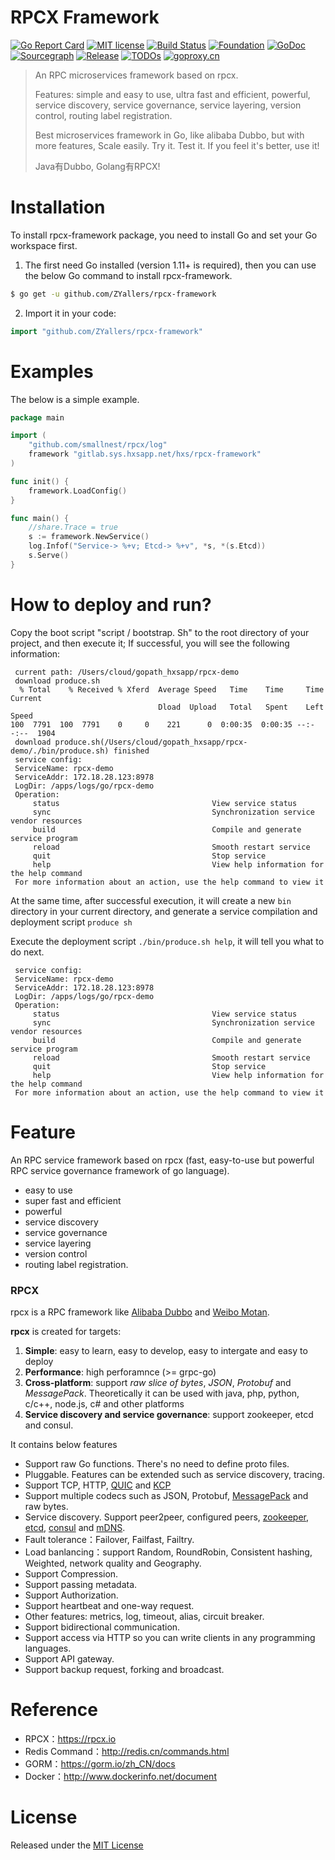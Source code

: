 # RPCX Framework

[![Go Report Card](https://goreportcard.com/badge/github.com/ZYallers/rpcx-framework)](https://goreportcard.com/report/github.com/ZYallers/rpcx-framework)
[![MIT license](https://img.shields.io/badge/license-MIT-brightgreen.svg)](https://opensource.org/licenses/MIT)
[![Build Status](https://travis-ci.org/ZYallers/rpcx-framework.svg?branch=master)](https://travis-ci.org/ZYallers/rpcx-framework) 
[![Foundation](https://img.shields.io/badge/Golang-Foundation-green.svg)](http://golangfoundation.org) 
[![GoDoc](https://pkg.go.dev/badge/github.com/ZYallers/rpcx-framework?status.svg)](https://pkg.go.dev/github.com/ZYallers/rpcx-framework?tab=doc)
[![Sourcegraph](https://sourcegraph.com/github.com/ZYallers/rpcx-framework/-/badge.svg)](https://sourcegraph.com/github.com/ZYallers/rpcx-framework?badge)
[![Release](https://img.shields.io/github/release/ZYallers/rpcx-framework.svg?style=flat-square)](https://github.com/ZYallers/rpcx-framework/releases)
[![TODOs](https://badgen.net/https/api.tickgit.com/badgen/github.com/ZYallers/rpcx-framework)](https://www.tickgit.com/browse?repo=github.com/ZYallers/rpcx-framework)
[![goproxy.cn](https://goproxy.cn/stats/github.com/ZYallers/rpcx-framework/badges/download-count.svg)](https://goproxy.cn)

> An RPC microservices framework based on rpcx. 
>
> Features: simple and easy to use, ultra fast and efficient, powerful, service discovery, service governance, service layering, version control, routing label registration.
>
> Best microservices framework in Go, like alibaba Dubbo, but with more features, Scale easily. Try it. Test it. If you feel it's better, use it! 
>
> Java有Dubbo, Golang有RPCX!

# Installation
To install rpcx-framework package, you need to install Go and set your Go workspace first.

1. The first need Go installed (version 1.11+ is required), then you can use the below Go command to install rpcx-framework.
```bash
$ go get -u github.com/ZYallers/rpcx-framework
```

2. Import it in your code:
```go 
import "github.com/ZYallers/rpcx-framework" 
```

# Examples

The below is a simple example.

```go
package main

import (
	"github.com/smallnest/rpcx/log"
	framework "gitlab.sys.hxsapp.net/hxs/rpcx-framework"
)

func init() {
	framework.LoadConfig()
}

func main() {
	//share.Trace = true
	s := framework.NewService()
	log.Infof("Service-> %+v; Etcd-> %+v", *s, *(s.Etcd))
	s.Serve()
}

```

# How to deploy and run?
Copy the boot script "script / bootstrap. Sh" to the root directory of your project, and then execute it; If successful, you will see the following information:
```
 current path: /Users/cloud/gopath_hxsapp/rpcx-demo 
 download produce.sh 
  % Total    % Received % Xferd  Average Speed   Time    Time     Time  Current
                                 Dload  Upload   Total   Spent    Left  Speed
100  7791  100  7791    0     0    221      0  0:00:35  0:00:35 --:--:--  1904
 download produce.sh(/Users/cloud/gopath_hxsapp/rpcx-demo/./bin/produce.sh) finished 
 service config: 
 ServiceName: rpcx-demo 
 ServiceAddr: 172.18.28.123:8978 
 LogDir: /apps/logs/go/rpcx-demo 
 Operation: 
     status                                  View service status
     sync                                    Synchronization service vendor resources
     build                                   Compile and generate service program
     reload                                  Smooth restart service
     quit                                    Stop service
     help                                    View help information for the help command
 For more information about an action, use the help command to view it
```
At the same time, after successful execution, it will create a new `bin` directory in your current directory, 
and generate a service compilation and deployment script `produce sh`

Execute the deployment script `./bin/produce.sh help`, it will tell you what to do next.
```
 service config: 
 ServiceName: rpcx-demo 
 ServiceAddr: 172.18.28.123:8978 
 LogDir: /apps/logs/go/rpcx-demo 
 Operation: 
     status                                  View service status
     sync                                    Synchronization service vendor resources
     build                                   Compile and generate service program
     reload                                  Smooth restart service
     quit                                    Stop service
     help                                    View help information for the help command
 For more information about an action, use the help command to view it
```

# Feature
An RPC service framework based on rpcx (fast, easy-to-use but powerful RPC service governance framework of go language).

- easy to use
- super fast and efficient
- powerful
- service discovery
- service governance
- service layering
- version control
- routing label registration.

### RPCX
rpcx is a RPC framework like [Alibaba Dubbo](http://dubbo.io/) and [Weibo Motan](https://github.com/weibocom/motan).

**rpcx** is created for targets:
1. **Simple**: easy to learn, easy to develop, easy to intergate and easy to deploy
2. **Performance**: high perforamnce (>= grpc-go)
3. **Cross-platform**: support _raw slice of bytes_, _JSON_, _Protobuf_ and _MessagePack_. Theoretically it can be used with java, php, python, c/c++, node.js, c# and other platforms
4. **Service discovery and service governance**: support zookeeper, etcd and consul.


It contains below features
- Support raw Go functions. There's no need to define proto files.
- Pluggable. Features can be extended such as service discovery, tracing.
- Support TCP, HTTP, [QUIC](https://en.wikipedia.org/wiki/QUIC) and [KCP](https://github.com/skywind3000/kcp)
- Support multiple codecs such as JSON, Protobuf, [MessagePack](https://msgpack.org/index.html) and raw bytes.
- Service discovery. Support peer2peer, configured peers, [zookeeper](https://zookeeper.apache.org), [etcd](https://github.com/coreos/etcd), [consul](https://www.consul.io) and [mDNS](https://en.wikipedia.org/wiki/Multicast_DNS).
- Fault tolerance：Failover, Failfast, Failtry.
- Load banlancing：support Random, RoundRobin, Consistent hashing, Weighted, network quality and Geography.
- Support Compression.
- Support passing metadata.
- Support Authorization.
- Support heartbeat and one-way request.
- Other features: metrics, log, timeout, alias, circuit breaker.
- Support bidirectional communication.
- Support access via HTTP so you can write clients in any programming languages.
- Support API gateway.
- Support backup request, forking and broadcast.

# Reference
- RPCX：https://rpcx.io
- Redis Command：http://redis.cn/commands.html
- GORM：https://gorm.io/zh_CN/docs
- Docker：http://www.dockerinfo.net/document

# License
Released under the [MIT License](https://github.com/ZYallers/rpcx-framework/blob/master/LICENSE)
